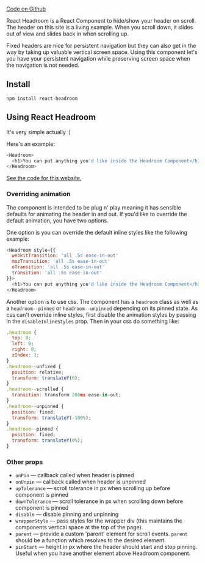 [Code on Github](https://github.com/KyleAMathews/react-headroom)

React Headroom is a React Component to hide/show your header on scroll. The header on this site is a living example. When you scroll down, it slides out of view and slides back in when scrolling up.

Fixed headers are nice for persistent navigation but they can also get in the way by taking up valuable vertical screen space. Using this component let's you have your persistent navigation while preserving screen space when the navigation is not needed.

## Install

`npm install react-headroom`

## Using React Headroom

It's very simple actually :)

Here's an example:

```javascript
<Headroom>
  <h1>You can put anything you'd like inside the Headroom Component</h1>
</Headroom>
```

[See the code for this website.](https://github.com/KyleAMathews/react-headroom/blob/master/website/pages/_template.jsx)

### Overriding animation

The component is intended to be plug n' play meaning it has sensible defaults for animating the header in and out. If you'd like to override the default animation, you have two options.

One option is you can override the default inline styles like the following example:

```javascript
<Headroom style={{
  webkitTransition: 'all .5s ease-in-out'
  mozTransition: 'all .5s ease-in-out'
  oTransition: 'all .5s ease-in-out'
  transition: 'all .5s ease-in-out'
}}>
  <h1>You can put anything you'd like inside the Headroom Component</h1>
</Headroom>
```

Another option is to use css. The component has a `headroom` class as well as a `headroom--pinned` or `headroom--unpinned` depending on its pinned state. As css can't override inline styles, first disable the animation styles by passing in the `disableInlineStyles` prop. Then in your css do something like:

```javascript
.headroom {
  top: 0;
  left: 0;
  right: 0;
  zIndex: 1;
}
.headroom--unfixed {
  position: relative;
  transform: translateY(0);
}
.headroom--scrolled {
  transition: transform 200ms ease-in-out;
}
.headroom--unpinned {
  position: fixed;
  transform: translateY(-100%);
}
.headroom--pinned {
  position: fixed;
  transform: translateY(0%);
}
```

### Other props

*   `onPin` — callback called when header is pinned
*   `onUnpin` — callback called when header is unpinned
*   `upTolerance` — scroll tolerance in px when scrolling up before component is pinned
*   `downTolerance` — scroll tolerance in px when scrolling down before component is pinned
*   `disable` — disable pinning and unpinning
*   `wrapperStyle` — pass styles for the wrapper div (this maintains the components vertical space at the top of the page).
*   `parent` — provide a custom 'parent' element for scroll events. `parent` should be a function which resolves to the desired element.
*   `pinStart` — height in px where the header should start and stop pinning. Useful when you have another element above Headroom component.
